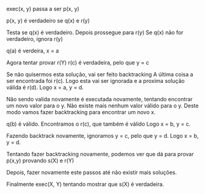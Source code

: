 exec(x, y) passa a ser p(x, y)

p(x, y) é verdadeiro se q(x) e r(y)

Testa se q(x) é verdadeiro. Depois prossegue para r(y)
Se q(x) não for verdadeiro, ignora r(y)

q(a) é verdeira, x = a

Agora tentar provar r(Y)
r(c) é verdadeira, pelo que y = c

Se não quisermos esta solução, vai ser feito backtracking 
A última coisa a ser encontrada foi r(c). Logo esta vai ser ignorada e a proxima solução válida é r(d).
Logo x = a, y = d.

Não sendo valida novamente é executada novamente, tentando encontrar um novo valor para o y.
Não existe mais nenhum valor válido para o y.
Deste modo vamos fazer backtracking para encontrar um novo x.

q(b) é válido. Encontramos o r(c), que também é válido
Logo x = b, y = c.

Fazendo backtrack novamente, ignoramos y = c, pelo que y = d.
Logo x = b, y = d.

Tentando fazer backtracking novamente, podemos ver que dá para provar p(x,y) 
provando s(X) e r(Y)

Depois, fazer novamente este passos até não existir mais soluções.

Finalmente exec(X, Y) tentando mostrar que s(X) é verdadeira.
